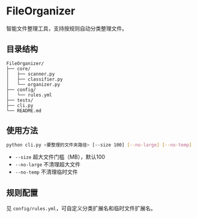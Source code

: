 # FileOrganizer

智能文件整理工具，支持按规则自动分类整理文件。

## 目录结构

```
FileOrganizer/
├── core/
│   ├── scanner.py
│   ├── classifier.py
│   └── organizer.py
├── config/
│   └── rules.yml
├── tests/
├── cli.py
└── README.md
```

## 使用方法

```bash
python cli.py <要整理的文件夹路径> [--size 100] [--no-large] [--no-temp]
```

- `--size` 超大文件门槛（MB），默认100
- `--no-large` 不清理超大文件
- `--no-temp` 不清理临时文件

## 规则配置

见 `config/rules.yml`，可自定义分类扩展名和临时文件扩展名。
